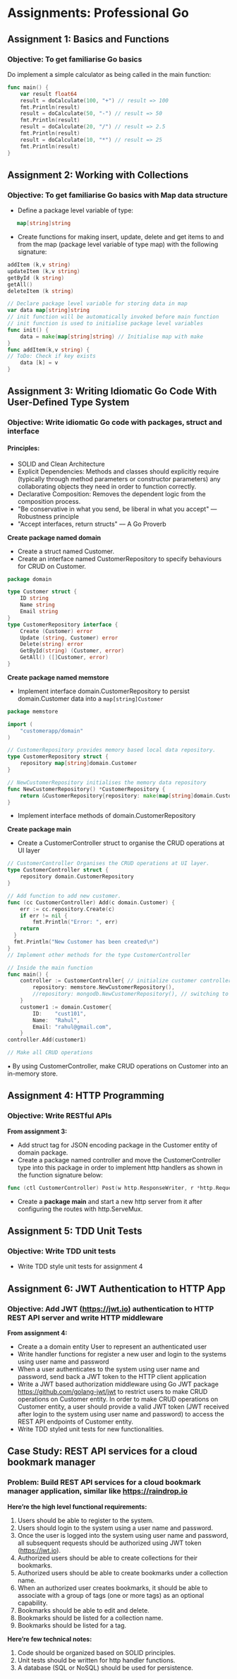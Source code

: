 # Assignments: Professional Go

## Assignment 1: Basics and Functions
### Objective: To get familiarise Go basics

Do implement a simple calculator as being called in the main function:

```go
func main() {
    var result float64
    result = doCalculate(100, "+") // result => 100
    fmt.Println(result)
    result = doCalculate(50, "-") // result => 50
    fmt.Println(result)
    result = doCalculate(20, "/") // result => 2.5
    fmt.Println(result)
    result = doCalculate(10, "*") // result => 25
    fmt.Println(result)
}
```

## Assignment 2: Working with Collections
### Objective: To get familiarise Go basics with Map data structure

* Define a package level variable of type: 
```go 
   map[string]string
   ```
* Create functions for making insert, update, delete and get items to
and from the map (package level variable of type map) with the following
signature:

```go
addItem (k,v string)
updateItem (k,v string)
getById (k string)
getAll()
deleteItem (k string)
```

```go
// Declare package level variable for storing data in map
var data map[string]string
// init function will be automatically invoked before main function
// init function is used to initialise package level variables
func init() {
    data = make(map[string]string) // Initialise map with make
}
func addItem(k,v string) {
// ToDo: Check if key exists
    data [k] = v
}
```

## Assignment 3: Writing Idiomatic Go Code With User-Defined Type System
### Objective: Write idiomatic Go code with packages, struct and interface

#### Principles:
* SOLID and Clean Architecture
* Explicit Dependencies: Methods and classes should explicitly
require (typically through method parameters or constructor
parameters) any collaborating objects they need in order to
function correctly.
* Declarative Composition: Removes the dependent logic from
the composition process.
* "Be conservative in what you send, be liberal in what you
accept" — Robustness principle
* "Accept interfaces, return structs" –– A Go Proverb

**Create package named domain**
* Create a struct named Customer. 
* Create an interface named CustomerRepository to specify behaviours for CRUD on Customer.

```go
package domain 

type Customer struct {
    ID string
    Name string
    Email string
}
type CustomerRepository interface {
    Create (Customer) error
    Update (string, Customer) error
    Delete(string) error
    GetById(string) (Customer, error)
    GetAll() ([]Customer, error)
}
```

**Create package named memstore**
* Implement interface domain.CustomerRepository to persist domain.Customer data into a ```map[string]Customer```

```go
package memstore

import (
	"customerapp/domain"
)

// CustomerRepository provides memory based local data repository.
type CustomerRepository struct {
	repository map[string]domain.Customer
}

// NewCustomerRepository initialises the memory data repository
func NewCustomerRepository() *CustomerRepository {
	return &CustomerRepository{repository: make(map[string]domain.Customer)}
}

```
* Implement interface methods of domain.CustomerRepository

**Create package main**

* Create a CustomerController struct to organise the CRUD operations at UI layer
```go
// CustomerController Organises the CRUD operations at UI layer.
type CustomerController struct {
    repository domain.CustomerRepository
}

// Add function to add new customer.
func (cc CustomerController) Add(c domain.Customer) {
	err := cc.repository.Create(c)
	if err != nil {
		fmt.Println("Error: ", err)
	return
  }
  fmt.Println("New Customer has been created\n")
}
// Implement other methods for the type CustomerController

// Inside the main function
func main() {
    controller := CustomerController{ // initialize customer controller
        repository: memstore.NewCustomerRepository(),
        //repository: mongodb.NewCustomerRepository(), // switching to another persistent store
    }
    customer1 := domain.Customer{
        ID:    "cust101",
        Name:  "Rahul",
        Email: "rahul@gmail.com",
    }
controller.Add(customer1)

// Make all CRUD operations	
```

▪ By using CustomerController, make CRUD operations on Customer into an in-memory store.

## Assignment 4: HTTP Programming
### Objective: Write RESTful APIs  

**From assignment 3:**
* Add struct tag for JSON encoding package in the Customer entity of domain package.
* Create a package named controller and move the CustomerController type into this package in order to implement
http handlers as shown in the function signature below:
```go
func (ctl CustomerController) Post(w http.ResponseWriter, r *http.Request))
```
* Create a **package main** and start a new http server from it after configuring the routes with http.ServeMux.

## Assignment 5: TDD Unit Tests
### Objective: Write TDD unit tests
* Write TDD style unit tests for assignment 4

## Assignment 6: JWT Authentication to HTTP App
### Objective: Add JWT (https://jwt.io) authentication to HTTP REST API server and write HTTP middleware

**From assignment 4:**
* Create a a domain entity User to represent an authenticated user
* Write handler functions for register a new user and login to the
systems using user name and password
* When a user authenticates to the system using user name and
password, send back a JWT token to the HTTP client application
* Write a JWT based authorization middleware using Go JWT package
https://github.com/golang-jwt/jwt to restrict users to make CRUD
operations on Customer entity. In order to make CRUD operations on
Customer entity, a user should provide a valid JWT token (JWT
received after login to the system using user name and password) to
access the REST API endpoints of Customer entity.
* Write TDD styled unit tests for new functionalities.

## Case Study: REST API services for a cloud bookmark manager
### Problem: Build REST API services for a cloud bookmark manager application, similar like https://raindrop.io

**Here’re the high level functional requirements:**
1. Users should be able to register to the system.
2. Users should login to the system using a user name and
password.
3. Once the user is logged into the system using user name and
password, all subsequent requests should be authorized
using JWT token (https://jwt.io).
4. Authorized users should be able to create collections for
their bookmarks.
5. Authorized users should be able to create bookmarks under
a collection name.
6. When an authorized user creates bookmarks, it should be
able to associate with a group of tags (one or more tags) as
an optional capability.
7. Bookmarks should be able to edit and delete.
8. Bookmarks should be listed for a collection name.
9. Bookmarks should be listed for a tag.
    
**Here’re few technical notes:**
1. Code should be organized based on SOLID principles.
2. Unit tests should be written for http handler functions.
3. A database (SQL or NoSQL) should be used for persistence.
